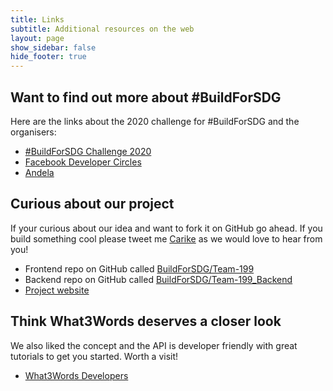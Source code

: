 ```yaml
---
title: Links
subtitle: Additional resources on the web
layout: page
show_sidebar: false
hide_footer: true
---
```


## Want to find out more about #BuildForSDG

Here are the links about the 2020 challenge for #BuildForSDG and the organisers:

- [#BuildForSDG Challenge 2020](https://buildforsdg.andela.com/)
- [Facebook Developer Circles](https://developers.facebook.com/blog/post/2020/03/16/introducing-developer-circles-Andela-buildforsdg-challenge/)
- [Andela](https://andela.com/)

## Curious about our project

If your curious about our idea and want to fork it on GitHub go ahead. If you build something cool please tweet me [Carike](https://twitter.com/carikebstaden) as we would love to hear from you!

- Frontend repo on GitHub called [BuildForSDG/Team-199](https://github.com/BuildForSDG/Team-199)
- Backend repo on GitHub called [BuildForSDG/Team-199_Backend](https://github.com/BuildForSDG/Team-199_Backend)
- [Project website](https://github.com/BuildForSDG/Team-199)

## Think What3Words deserves a closer look

We also liked the concept and the API is developer friendly with great tutorials to get you started. Worth a visit!

- [What3Words Developers](https://developer.what3words.com/public-api)
